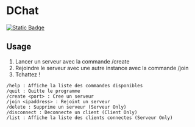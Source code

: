 # DChat

[![Static Badge](https://img.shields.io/badge/Downloads-V1.0-%2328d456)](https://github.com/Dr4kiel/DChat/releases/download/V1.0/DChat_x64.zip)

## Usage

1. Lancer un serveur avec la commande /create <port>
2. Rejoindre le serveur avec une autre instance avec la commande /join <ipaddress> <port>
3. Tchattez !

```batch
/help : Affiche la liste des commandes disponibles
/quit : Quitte le programme
/create <port> : Cree un serveur
/join <ipaddress> : Rejoint un serveur
/delete : Supprime un serveur (Serveur Only)
/disconnect : Deconnecte un client (Client Only)
/list : Affiche la liste des clients connectes (Serveur Only)
```
